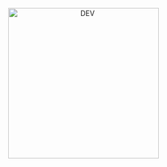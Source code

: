 <div align="center">
  <br>
  <a target="_blank" rel="noopener noreferrer" href="https://miraikoji.com"><img alt="DEV" src="https://user-images.githubusercontent.com/6788936/161656269-a09d9866-8a85-41f9-9edb-ecdc63b46221.jpg" width="300px" style="max-width:100%;"></a>
</div>
